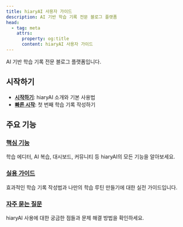 ```yaml
---
title: hiaryAI 사용자 가이드
description: AI 기반 학습 기록 전문 블로그 플랫폼
head:
  - tag: meta
    attrs:
      property: og:title
      content: hiaryAI 사용자 가이드
---
```


AI 기반 학습 기록 전문 블로그 플랫폼입니다.

## 시작하기

- **[시작하기](/getting-started/)**: hiaryAI 소개와 기본 사용법
- **[빠른 시작](/getting-started/quick-start)**: 첫 번째 학습 기록 작성하기

## 주요 기능

### [핵심 기능](/features/)
학습 에디터, AI 복습, 대시보드, 커뮤니티 등 hiaryAI의 모든 기능을 알아보세요.

### [실용 가이드](/guides/)
효과적인 학습 기록 작성법과 나만의 학습 루틴 만들기에 대한 실전 가이드입니다.

### [자주 묻는 질문](/faq/)
hiaryAI 사용에 대한 궁금한 점들과 문제 해결 방법을 확인하세요.